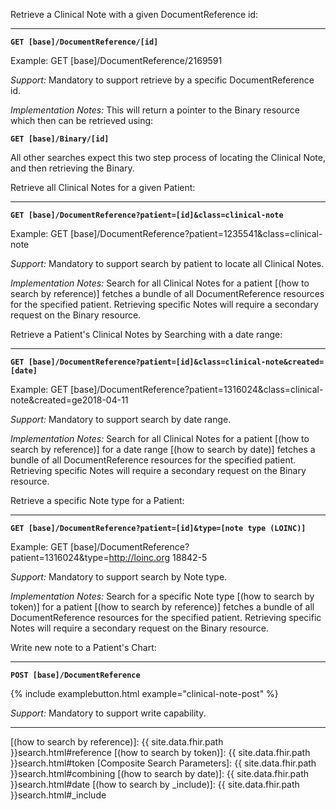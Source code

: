 Retrieve a Clinical Note with a given DocumentReference id:

----

**`GET [base]/DocumentReference/[id]`**

Example: GET [base]/DocumentReference/2169591

*Support:* Mandatory to support retrieve by a specific DocumentReference id. 

*Implementation Notes:* This will return a pointer to the Binary resource which then can be retrieved using:

**`GET [base]/Binary/[id]`**

All other searches expect this two step process of locating the Clinical Note, and then retrieving the Binary. 

Retrieve all Clinical Notes for a given Patient:

----

**`GET [base]/DocumentReference?patient=[id]&class=clinical-note`**

Example: GET [base]/DocumentReference?patient=1235541&class=clinical-note


*Support:* Mandatory to support search by patient to locate all Clinical Notes.

*Implementation Notes:* Search for all Clinical Notes for a patient [(how to search by reference)] fetches a bundle of all DocumentReference resources for the specified patient. Retrieving specific Notes will require a secondary request on the Binary resource. 


Retrieve a Patient's Clinical Notes by Searching with a date range:

----

**`GET [base]/DocumentReference?patient=[id]&class=clinical-note&created=[date]`**

Example: GET [base]/DocumentReference?patient=1316024&class=clinical-note&created=ge2018-04-11


*Support:* Mandatory to support search by date range.

*Implementation Notes:* Search for all Clinical Notes for a patient [(how to search by reference)] for a date range [(how to search by date)] fetches a bundle of all DocumentReference resources for the specified patient. Retrieving specific Notes will require a secondary request on the Binary resource. 

Retrieve a specific Note type for a Patient:

----

**`GET [base]/DocumentReference?patient=[id]&type=[note type (LOINC)]`**

Example: GET [base]/DocumentReference?patient=1316024&type=http://loinc.org 18842-5

*Support:* Mandatory to support search by Note type.

*Implementation Notes:* Search for a specific Note type [(how to search by token)] for a patient [(how to search by reference)] fetches a bundle of all DocumentReference resources for the specified patient. Retrieving specific Notes will require a secondary request on the Binary resource. 

Write new note to a Patient's Chart:

----

**`POST [base]/DocumentReference`**

{% include examplebutton.html example="clinical-note-post" %}

*Support:* Mandatory to support write capability.

-------

  [(how to search by reference)]: {{ site.data.fhir.path }}search.html#reference
  [(how to search by token)]: {{ site.data.fhir.path }}search.html#token
  [Composite Search Parameters]: {{ site.data.fhir.path }}search.html#combining
  [(how to search by date)]: {{ site.data.fhir.path }}search.html#date
  [(how to search by _include)]: {{ site.data.fhir.path }}search.html#_include
